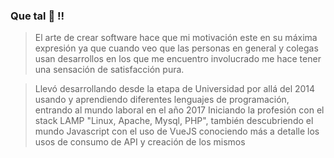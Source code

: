 ### Que tal 👋 !!

> El arte de crear software hace que mi motivación este en su máxima expresión ya que cuando veo que las personas en general y colegas usan desarrollos en los que me encuentro involucrado me hace tener una sensación de satisfacción pura.

> Llevó desarrollando desde la etapa de Universidad por allá del 2014 usando y aprendiendo diferentes lenguajes de programación, entrando al mundo laboral en el año 2017 Iniciando la profesión con el stack LAMP "Linux, Apache, Mysql, PHP", también descubriendo el mundo Javascript con el uso de VueJS conociendo más a detalle los usos de consumo de API y creación de los mismos

<!--
**katchatake/katchatake** is a ✨ _special_ ✨ repository because its `README.md` (this file) appears on your GitHub profile.

Here are some ideas to get you started:

- 🔭 I’m currently working on ...
- 🌱 I’m currently learning ...
- 👯 I’m looking to collaborate on ...
- 🤔 I’m looking for help with ...
- 💬 Ask me about ...
- 📫 How to reach me: ...
- 😄 Pronouns: ...
- ⚡ Fun fact: ...
-->
